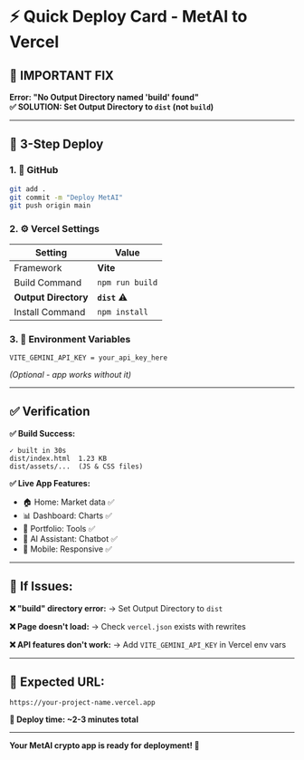 # ⚡ Quick Deploy Card - MetAI to Vercel

## 🚨 **IMPORTANT FIX**
**Error: "No Output Directory named 'build' found"**  
**✅ SOLUTION: Set Output Directory to `dist` (not `build`)**

---

## 🚀 **3-Step Deploy**

### **1. 📁 GitHub**
```bash
git add .
git commit -m "Deploy MetAI"
git push origin main
```

### **2. ⚙️ Vercel Settings**
| Setting | Value |
|---------|-------|
| Framework | **Vite** |
| Build Command | `npm run build` |
| **Output Directory** | **`dist`** ⚠️ |
| Install Command | `npm install` |

### **3. 🔐 Environment Variables**
```env
VITE_GEMINI_API_KEY = your_api_key_here
```
*(Optional - app works without it)*

---

## ✅ **Verification**

**✅ Build Success:**
```
✓ built in 30s
dist/index.html  1.23 KB
dist/assets/...  (JS & CSS files)
```

**✅ Live App Features:**
- 🏠 Home: Market data ✅
- 📊 Dashboard: Charts ✅  
- 💼 Portfolio: Tools ✅
- 🤖 AI Assistant: Chatbot ✅
- 📱 Mobile: Responsive ✅

---

## 🔧 **If Issues:**

**❌ "build" directory error:**
→ Set Output Directory to `dist`

**❌ Page doesn't load:**
→ Check `vercel.json` exists with rewrites

**❌ API features don't work:**
→ Add `VITE_GEMINI_API_KEY` in Vercel env vars

---

## 🎯 **Expected URL:**
`https://your-project-name.vercel.app`

**🎉 Deploy time: ~2-3 minutes total**

---

**Your MetAI crypto app is ready for deployment! 🚀**